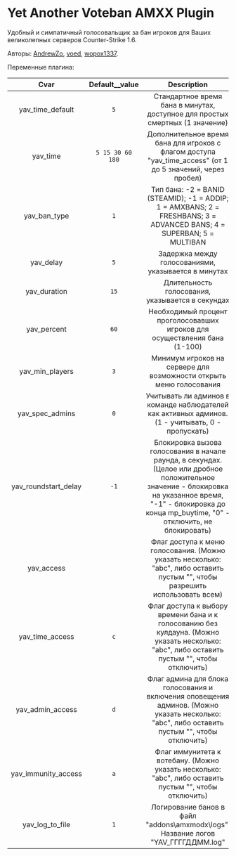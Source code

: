 # Yet Another Voteban AMXX Plugin
Удобный и симпатичный голосовальщик за бан игроков для Ваших великолепных серверов Counter-Strike 1.6.

Авторы: [AndrewZo](https://github.com/AndrewZo), [voed](https://github.com/voed), [wopox1337](https://github.com/wopox1337).
 
Переменные плагина:

|	Cvar   	 | Default__value	   |	Description	   |
|:--------------:|:-----------------------:|:---------------------:|
|yav_time_default| `5`		     |Cтандартное время бана в минутах, доступное для простых смертных (1 значение)|	
|yav_time	 | `5 15 30 60 180`  |Дополнительное время бана для игроков с флагом доступа "yav_time_access" (от 1 до 5 значений, через пробел)|
|yav_ban_type	 | `1`		     |Тип бана: -2 = BANID (STEAMID); -1 = ADDIP; 1 = AMXBANS; 2 = FRESHBANS; 3 = ADVANCED BANS; 4 = SUPERBAN; 5 = MULTIBAN|
|yav_delay	 | `5`		     |Задержка между голосованиями, указывается в минутах|
|yav_duration    | `15`		     |Длительность голосования, указывается в секундах|
|yav_percent 	 | `60`		     |Необходимый процент проголосовавших игроков для осуществления бана (1-100)|
|yav_min_players | `3`		     |Минимум игроков на сервере для возможности открыть меню голосования|
|yav_spec_admins | `0`		     |Учитывать ли админов в команде наблюдателей как активных админов. (1 - учитывать, 0 - пропускать)|
|yav_roundstart_delay| `-1`	     |Блокировка вызова голосования в начале раунда, в секундах. (Целое или дробное положительное значение - блокировка на указанное время, "-1" - блокировка до конца mp_buytime, "0" - отключить, не блокировать)|
|yav_access	 |		     |Флаг доступа к меню голосования. (Можно указать несколько: "abc", либо оставить пустым "", чтобы разрешить использовать всем)|
|yav_time_access | `c`		     |Флаг доступа к выбору времени бана и к голосованию без кулдауна. (Можно указать несколько: "abc", либо оставить пустым "", чтобы отключить)|
|yav_admin_access| `d`		     |Флаг админа для блока голосования и включения оповещения админов. (Можно указать несколько: "abc", либо оставить пустым "", чтобы отключить)|
|yav_immunity_access| `a`	     |Флаг иммунитета к вотебану. (Можно указать несколько: "abc", либо оставить пустым "", чтобы отключить)|
|yav_log_to_file | `1`		     |Логирование банов в файл "addons\amxmodx\logs". Название логов "YAV_ГГГГДДММ.log"|
